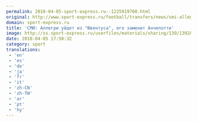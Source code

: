 ```yaml
---
permalink: 2018-04-05-sport-express.ru--1225919760.html
original: http://www.sport-express.ru/football/transfers/news/smi-allegri-uydet-iz-yuventusa-ego-zamenit-anchelotti-1392811/
domain: sport-express.ru
title: 'СМИ: Аллегри уйдет из "Ювентуса", его заменит Анчелотти'
image: http://ss.sport-express.ru/userfiles/materials/sharing/139/1392811.jpg
date: 2018-04-05 17:50:32
category: sport
translations: 
 - 'en'
 - 'es'
 - 'de'
 - 'ja'
 - 'fr'
 - 'it'
 - 'zh-CN'
 - 'zh-TW'
 - 'ar'
 - 'pt'
 - 'hy'
---
```


